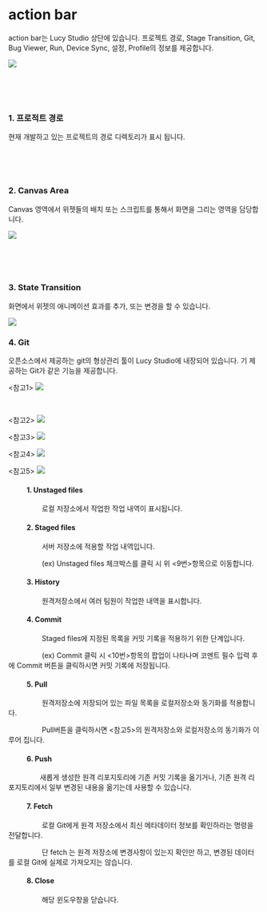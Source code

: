 # action bar 

action bar는 Lucy Studio 상단에 있습니다.
프로젝트 경로, Stage Transition, Git, Bug Viewer, Run, Device Sync, 설정, Profile의 정보를 제공합니다.


![](../../assets/plate_tabbar/action_bar.png)


<br />
<br />
<br />

### 1. 프로적트 경로

현재 개발하고 있는 프로젝트의 경로 디렉토리가 표시 됩니다.

<br />
<br />
<br />

### 2. Canvas Area

Canvas 영역에서 위젯들의 배치 또는 스크립트를 통해서 화면을 그리는 영역을 담당합니다.

![](../../assets/action_bar/canvas_area.png)

<br />
<br />
<br />

### 3. State Transition

화면에서 위젯의 애니메이션 효과를 추가, 또는 변경을 할 수 있습니다.  

![](../../assets/action_bar/st.png)


### 4. Git

오픈소스에서 제공하는 git의 형상관리 툴이 Lucy Studio에 내장되어 있습니다.
기 제공하는 Git가 같은 기능을 제공합니다.

<참고1>
![](../../assets/action_bar/git.png)

<br />

<참고2>
![](../../assets/action_bar/git2.png)

<참고3>
![](../../assets/action_bar/git3.png)

<참고4>
![](../../assets/action_bar/git4.png)

<참고5>
![](../../assets/action_bar/git5.png)

#### &nbsp;&nbsp;&nbsp;&nbsp;&nbsp;&nbsp;&nbsp;&nbsp;&nbsp;&nbsp; 1. Unstaged files
&nbsp;&nbsp;&nbsp;&nbsp;&nbsp;&nbsp;&nbsp;&nbsp;&nbsp;&nbsp; &nbsp;&nbsp;&nbsp;&nbsp;&nbsp; 로컬 저장소에서 작업한 작업 내역이 표시됩니다.


#### &nbsp;&nbsp;&nbsp;&nbsp;&nbsp;&nbsp;&nbsp;&nbsp;&nbsp;&nbsp; 2. Staged files
&nbsp;&nbsp;&nbsp;&nbsp;&nbsp;&nbsp;&nbsp;&nbsp;&nbsp;&nbsp; &nbsp;&nbsp;&nbsp;&nbsp;&nbsp; 서버 저장소에 적용할 작업 내역입니다.

&nbsp;&nbsp;&nbsp;&nbsp;&nbsp;&nbsp;&nbsp;&nbsp;&nbsp;&nbsp;&nbsp;&nbsp;&nbsp;&nbsp;&nbsp;&nbsp;&nbsp;(ex) Unstaged files 체크박스를 클릭 시 위 <9번>항목으로 이동합니다.


#### &nbsp;&nbsp;&nbsp;&nbsp;&nbsp;&nbsp;&nbsp;&nbsp;&nbsp;&nbsp; 3. History 
&nbsp;&nbsp;&nbsp;&nbsp;&nbsp;&nbsp;&nbsp;&nbsp;&nbsp;&nbsp; &nbsp;&nbsp;&nbsp;&nbsp;&nbsp; 원격저장소에서 여러 팀원이 작업한 내역을 표시합니다.

#### &nbsp;&nbsp;&nbsp;&nbsp;&nbsp;&nbsp;&nbsp;&nbsp;&nbsp;&nbsp; 4. Commit
&nbsp;&nbsp;&nbsp;&nbsp;&nbsp;&nbsp;&nbsp;&nbsp;&nbsp;&nbsp; &nbsp;&nbsp;&nbsp;&nbsp;&nbsp; Staged files에 지정된 목록을 커밋 기록을 적용하기 위한 단계입니다.

&nbsp;&nbsp;&nbsp;&nbsp;&nbsp;&nbsp;&nbsp;&nbsp;&nbsp;&nbsp;&nbsp;&nbsp;&nbsp;&nbsp;&nbsp;&nbsp;&nbsp;(ex) Commit 클릭 시 <10번>항목의 팝업이 나타나며 코멘트 필수 입력 후에 Commit 버튼을
클릭하시면 커밋 기록에 저장됩니다.


#### &nbsp;&nbsp;&nbsp;&nbsp;&nbsp;&nbsp;&nbsp;&nbsp;&nbsp;&nbsp; 5. Pull
&nbsp;&nbsp;&nbsp;&nbsp;&nbsp;&nbsp;&nbsp;&nbsp;&nbsp;&nbsp; &nbsp;&nbsp;&nbsp;&nbsp;&nbsp; 원격저장소에 저장되어 있는 파일 목록을 로컬저장소와 동기화를 적용합니다.

&nbsp;&nbsp;&nbsp;&nbsp;&nbsp;&nbsp;&nbsp;&nbsp;&nbsp;&nbsp;&nbsp;&nbsp;&nbsp;&nbsp;&nbsp;&nbsp;&nbsp;Pull버튼을 클릭하시면 <참고5>의 원격저장소와 로컬저장소의 동기화가 이루어 집니다.

#### &nbsp;&nbsp;&nbsp;&nbsp;&nbsp;&nbsp;&nbsp;&nbsp;&nbsp;&nbsp; 6. Push
&nbsp;&nbsp;&nbsp;&nbsp;&nbsp;&nbsp;&nbsp;&nbsp;&nbsp;&nbsp; &nbsp;&nbsp;&nbsp;&nbsp;&nbsp;새롭게 생성한 원격 리포지토리에 기존 커밋 기록을 옮기거나, 기존 원격 리포지토리에서 일부 변경된 내용을 옮기는데 사용할 수 있습니다. 

#### &nbsp;&nbsp;&nbsp;&nbsp;&nbsp;&nbsp;&nbsp;&nbsp;&nbsp;&nbsp; 7. Fetch
&nbsp;&nbsp;&nbsp;&nbsp;&nbsp;&nbsp;&nbsp;&nbsp;&nbsp;&nbsp; &nbsp;&nbsp;&nbsp;&nbsp;&nbsp; 로컬 Git에게 원격 저장소에서 최신 메타데이터 정보를 확인하라는 명령을 전달합니다.

&nbsp;&nbsp;&nbsp;&nbsp;&nbsp;&nbsp;&nbsp;&nbsp;&nbsp;&nbsp;&nbsp;&nbsp;&nbsp;&nbsp;&nbsp;&nbsp;&nbsp;단 fetch 는 원격 저장소에 변경사항이 있는지 확인만 하고, 변경된 데이터를 로컬 Git에 실제로 가져오지는 않습니다.


#### &nbsp;&nbsp;&nbsp;&nbsp;&nbsp;&nbsp;&nbsp;&nbsp;&nbsp;&nbsp; 8. Close
&nbsp;&nbsp;&nbsp;&nbsp;&nbsp;&nbsp;&nbsp;&nbsp;&nbsp;&nbsp; &nbsp;&nbsp;&nbsp;&nbsp;&nbsp; 해당 윈도우창을 닫습니다. 
